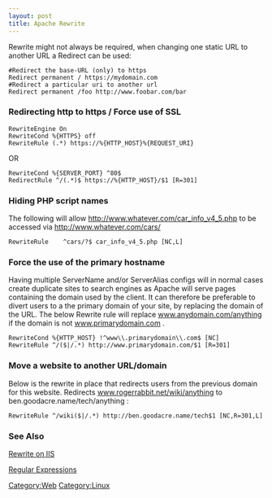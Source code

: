 ```yaml
---
layout: post 
title: Apache Rewrite
---
```


Rewrite might not always be required, when changing one static URL to
another URL a Redirect can be used:

    #Redirect the base-URL (only) to https
    Redirect permanent / https://mydomain.com
    #Redirect a particular uri to another url
    Redirect permanent /foo http://www.foobar.com/bar

### Redirecting http to https / Force use of SSL

    RewriteEngine On
    RewriteCond %{HTTPS} off
    RewriteRule (.*) https://%{HTTP_HOST}%{REQUEST_URI}

OR

    RewriteCond %{SERVER_PORT} ^80$
    RedirectRule ^/(.*)$ https://%{HTTP_HOST}/$1 [R=301]

### Hiding PHP script names

The following will allow <http://www.whatever.com/car_info_v4_5.php> to
be accessed via <http://www.whatever.com/cars/>

    RewriteRule    ^cars/?$ car_info_v4_5.php [NC,L]

### Force the use of the primary hostname

Having multiple ServerName and/or ServerAlias configs will in normal
cases create duplicate sites to search engines as Apache will serve
pages containing the domain used by the client. It can therefore be
preferable to divert users to a the primary domain of your site, by
replacing the domain of the URL. The below Rewrite rule will replace
www.anydomain.com/anything if the domain is not www.primarydomain.com .

    RewriteCond %{HTTP_HOST} !^www\\.primarydomain\\.com$ [NC]
    RewriteRule ^/($|/.*) http://www.primarydomain.com/$1 [R=301]

### Move a website to another URL/domain

Below is the rewrite in place that redirects users from the previous
domain for this website. Redirects www.rogerrabbit.net/wiki/anything to
ben.goodacre.name/tech/anything :

    RewriteRule ^/wiki($|/.*) http://ben.goodacre.name/tech$1 [NC,R=301,L]

### See Also

[Rewrite on IIS](Rewrite_on_IIS_that_actually_works "wikilink")

[Regular Expressions](Regular_Expressions "wikilink")

[Category:Web](Category:Web "wikilink")
[Category:Linux](Category:Linux "wikilink")
